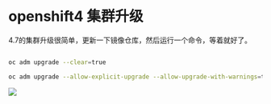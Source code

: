 # openshift4 集群升级

4.7的集群升级很简单，更新一下镜像仓库，然后运行一个命令，等着就好了。

```bash

oc adm upgrade --clear=true

oc adm upgrade --allow-explicit-upgrade --allow-upgrade-with-warnings=true --force=true --to-image=registry.ocp4.redhat.ren:5443/ocp4/openshift4:4.7.21

```
![](imgs/2019-11-27-13-01-13.png)

